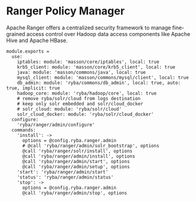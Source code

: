 
# Ranger Policy Manager

Apache Ranger offers a centralized security framework to manage fine-grained
access control over Hadoop data access components like Apache Hive and Apache HBase.

    module.exports =
      use:
        iptables: module: 'masson/core/iptables', local: true
        krb5_client: module: 'masson/core/krb5_client', local: true
        java: module: 'masson/commons/java', local: true
        mysql_client: module: 'masson/commons/mysql/client', local: true
        db_admin: module: 'ryba/commons/db_admin', local: true, auto: true, implicit: true
        hadoop_core: module: 'ryba/hadoop/core', local: true
        # remove ryba/solr/cloud from logs destination
        # keep only solr embedded and solr/cloud_docker
        # solr_cloud: module: 'ryba/solr/cloud'
        solr_cloud_docker: module: 'ryba/solr/cloud_docker'
      configure:
        'ryba/ranger/admin/configure'
      commands:
        'install': ->
          options = @config.ryba.ranger.admin
          # @call 'ryba/ranger/admin/solr_bootstrap', options
          @call 'ryba/ranger/solr/install', options
          @call 'ryba/ranger/admin/install', options
          @call 'ryba/ranger/admin/start', options
          @call 'ryba/ranger/admin/setup', options
        'start': 'ryba/ranger/admin/start'
        'status': 'ryba/ranger/admin/status'
        'stop': ->
          options = @config.ryba.ranger.admin
          @call 'ryba/ranger/admin/stop', options
